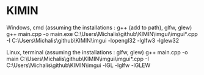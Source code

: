 # KIMIN

Windows, cmd (assuming the installations : g++ (add to path), glfw, glew)
g++ main.cpp -o main.exe C:\Users\Michalis\github\KIMIN\imgui\imgui*.cpp -I C:\Users\Michalis\github\KIMIN\imgui -lopengl32 -lglfw3 -lglew32

Linux, terminal (assuming the installations : glfw, glew)
g++ main.cpp -o main C:\Users\Michalis\github\KIMIN\imgui\imgui*.cpp -I C:\Users\Michalis\github\KIMIN\imgui -lGL -lglfw -lGLEW